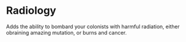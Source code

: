 # Radiology

Adds the ability to bombard your colonists with harmful radiation, either obraining amazing mutation, or burns and cancer.

